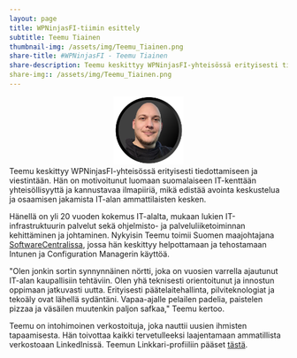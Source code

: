 ```yaml
---
layout: page
title: WPNinjasFI-tiimin esittely
subtitle: Teemu Tiainen
thumbnail-img: /assets/img/Teemu_Tiainen.png
share-title: #WPNinjasFI - Teemu Tiainen
share-description: Teemu keskittyy WPNinjasFI-yhteisössä erityisesti tiedottamiseen ja viestintään. Hän on motivoitunut luomaan suomalaiseen IT-kenttään yhteisöllisyyttä ja kannustavaa ilmapiiriä, mikä edistää avointa keskustelua ja osaamisen jakamista IT-alan ammattilaisten kesken.
share-img:: /assets/img/Teemu_Tiainen.png
---
```

<div align="center">
  <img src="/assets/img/Teemu_Tiainen.png" width="25%">
</div>
Teemu keskittyy WPNinjasFI-yhteisössä erityisesti tiedottamiseen ja viestintään. Hän on motivoitunut luomaan suomalaiseen IT-kenttään yhteisöllisyyttä ja kannustavaa ilmapiiriä, mikä edistää avointa keskustelua ja osaamisen jakamista IT-alan ammattilaisten kesken.

Hänellä on yli 20 vuoden kokemus IT-alalta, mukaan lukien IT-infrastruktuurin palvelut sekä ohjelmisto- ja palveluliiketoiminnan kehittäminen ja johtaminen. Nykyisin Teemu toimii Suomen maajohtajana <a href="https://softwarecentral.com/" target="_blank">SoftwareCentralissa</a>, jossa hän keskittyy helpottamaan ja tehostamaan Intunen ja Configuration Managerin käyttöä.

"Olen jonkin sortin synnynnäinen nörtti, joka on vuosien varrella ajautunut IT-alan kaupallisiin tehtäviin. Olen yhä teknisesti orientoitunut ja innostun oppimaan jatkuvasti uutta. Erityisesti päätelaitehallinta, pilviteknologiat ja tekoäly ovat lähellä sydäntäni. Vapaa-ajalle pelailen padelia, paistelen pizzaa ja väsäilen muutenkin paljon safkaa," Teemu kertoo.

Teemu on intohimoinen verkostoituja, joka nauttii uusien ihmisten tapaamisesta. Hän toivottaa kaikki tervetulleeksi laajentamaan ammatillista verkostoaan LinkedInissä. Teemun Linkkari-profiiliin pääset <a href="https://www.linkedin.com/in/teemutiainen/" target="_blank">tästä</a>.
